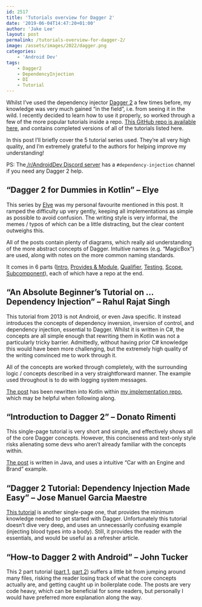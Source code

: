 ```yaml
---
id: 2517
title: 'Tutorials overview for Dagger 2'
date: '2019-06-04T14:47:20+01:00'
author: 'Jake Lee'
layout: post
permalink: /tutorials-overview-for-dagger-2/
image: /assets/images/2022/dagger.png
categories:
    - 'Android Dev'
tags:
    - Dagger2
    - DependencyInjection
    - DI
    - Tutorial
---
```


Whilst I’ve used the dependency injector [Dagger 2](https://github.com/google/dagger) a few times before, my knowledge was very much gained “in the field”, i.e. from seeing it in the wild. I recently decided to learn how to use it properly, so worked through a few of the more popular tutorials inside a repo. [This GitHub repo is available here](https://github.com/JakeSteam/dagger-experiments), and contains completed versions of all of the tutorials listed here.

In this post I’ll briefly cover the 5 tutorial series used. They’re all very high quality, and I’m extremely grateful to the authors for helping improve my understanding!

PS: The[ /r/AndroidDev Discord server](https://discord.gg/2BgNxhC) has a `#dependency-injection` channel if you need any Dagger 2 help.

## “Dagger 2 for Dummies in Kotlin” – Elye

This series by [Elye](https://medium.com/@elye.project) was my personal favourite mentioned in this post. It ramped the difficulty up very gently, keeping all implementations as simple as possible to avoid confusion. The writing style is very informal, the memes / typos of which can be a little distracting, but the clear content outweighs this.

All of the posts contain plenty of diagrams, which really aid understanding of the more abstract concepts of Dagger. Intuitive names (e.g. “MagicBox”) are used, along with notes on the more common naming standards.

It comes in 6 parts ([Intro](https://medium.com/@elye.project/dagger-2-for-dummies-in-kotlin-with-one-page-simple-code-project-618a5f9f2fe8), [Provides &amp; Module](https://medium.com/@elye.project/dagger-2-for-dummies-in-kotlin-provides-and-module-b84dca1b0d03), [Qualifier](https://medium.com/@elye.project/dagger-2-for-dummies-qualifier-5c7e78a4d3a6), [Testing](https://medium.com/@elye.project/dagger-2-for-dummies-in-kotlin-testing-ab9af2a69bad), [Scope](https://medium.com/@elye.project/dagger-2-for-dummies-in-kotlin-scope-d51a6b6e077f), [Subcomponent](https://medium.com/@elye.project/dagger-2-for-dummies-in-kotlin-subcomponent-5a969b6aec7a)), each of which have a repo at the end.

## “An Absolute Beginner’s Tutorial on … Dependency Injection” – Rahul Rajat Singh

This tutorial from 2013 is not Android, or even Java specific. It instead introduces the concepts of dependency inversion, inversion of control, and dependency injection, essential to Dagger. Whilst it is written in C#, the concepts are all simple enough that rewriting them in Kotlin was not a particularly tricky barrier. Admittedly, without having prior C# knowledge this would have been more challenging, but the extremely high quality of the writing convinced me to work through it.

All of the concepts are worked through completely, with the surrounding logic / concepts described in a very straightforward manner. The example used throughout is to do with logging system messages.

[The post](https://www.codeproject.com/Articles/615139/An-Absolute-Beginners-Tutorial-on-Dependency-Inver) has been rewritten into Kotlin within [my implementation repo](https://github.com/JakeSteam/dagger-experiments), which may be helpful when following along.

## “Introduction to Dagger 2” – Donato Rimenti

This single-page tutorial is very short and simple, and effectively shows all of the core Dagger concepts. However, this conciseness and text-only style risks alienating some devs who aren’t already familiar with the concepts within.

[The post](https://www.baeldung.com/dagger-2) is written in Java, and uses a intuitive “Car with an Engine and Brand” example.

## “Dagger 2 Tutorial: Dependency Injection Made Easy” – Jose Manuel Garcia Maestre

[This tutorial](https://dzone.com/articles/dagger-2-tutorial-dependency-injection-made-easy) is another single-page one, that provides the minimum knowledge needed to get started with Dagger. Unfortunately this tutorial doesn’t dive very deep, and uses an unnecessarily confusing example (injecting blood types into a body). Still, it provides the reader with the essentials, and would be useful as a refresher article.

## “How-to Dagger 2 with Android” – John Tucker

This 2 part tutorial ([part 1](https://proandroiddev.com/how-to-dagger-2-with-android-part-1-18b5b941453f), [part 2](https://proandroiddev.com/how-to-dagger-2-with-android-part-2-10f4fb8f62d0)) suffers a little bit from jumping around many files, risking the reader losing track of what the core concepts actually are, and getting caught up in boilerplate code. The posts are very code heavy, which can be beneficial for some readers, but personally I would have preferred more explanation along the way.
